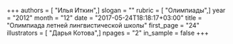 +++
authors = [ "Илья Иткин",]
slogan = ""
rubric = [ "Олимпиады",]
year = "2012"
month = "12"
date = "2017-05-24T18:18:17+03:00"
title = "Олимпиада летней лингвистической школы"
first_page = "24"
illustrators = [ "Дарья Котова",]
npages = "2"
in_sample = false
+++
